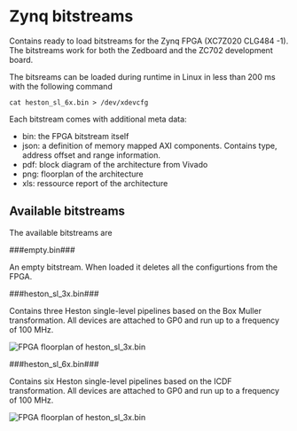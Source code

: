 Zynq bitstreams
===============

Contains ready to load bitstreams for the Zynq FPGA (XC7Z020 CLG484 -1).
The bitstreams work for both the Zedboard and the ZC702 development board.

The bitsreams can be loaded during runtime in Linux in less than 200 ms 
with the following command
```
cat heston_sl_6x.bin > /dev/xdevcfg
```

Each bitstream comes with additional meta data:

- bin: the FPGA bitstream itself
- json: a definition of memory mapped AXI components. Contains type, address 
  offset and range information.
- pdf: block diagram of the architecture from Vivado 
- png: floorplan of the architecture
- xls: ressource report of the architecture


Available bitstreams
--------------------

The available bitstreams are

###empty.bin###

An empty bitstream. When loaded it deletes all the configurtions from the FPGA.

###heston_sl_3x.bin###

Contains three Heston single-level pipelines based on the Box Muller transformation. 
All devices are attached to GP0 and run up to a frequency of 100 MHz.

![FPGA floorplan of heston_sl_3x.bin](https://git.rhrk.uni-kl.de/EIT-Wehn/finance.zynqpricer.hls/raw/master/bitstream/heston_sl_3x.png)

###heston_sl_6x.bin###

Contains six Heston single-level pipelines based on the ICDF transformation. 
All devices are attached to GP0 and run up to a frequency of 100 MHz.

![FPGA floorplan of heston_sl_3x.bin](https://git.rhrk.uni-kl.de/EIT-Wehn/finance.zynqpricer.hls/raw/master/bitstream/heston_sl_6x.png)


